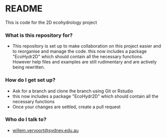 # README #

This is code for the 2D ecohydrology project

### What is this repository for? ###

* This repository is set up to make collaboration on this project easier and to reorganise and manage the code. this now includes a package "EcoHydr2D" which should contain all the necessary functions. However help files and examples are still rudimentary and are actively being rewritten.

### How do I get set up? ###

* Ask for a branch and clone the branch using Git or Rstudio
* this now includes a package "EcoHydr2D" which should contain all the necessary functions
* Once your changes are settled, create a pull request


### Who do I talk to? ###

* willem.vervoort@sydney.edu.au